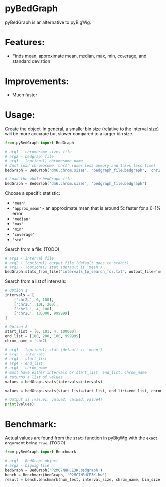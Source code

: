 # pyBedGraph

pyBedGraph is an alternative to pyBigWig.

# Features:

  - Finds mean, approximate mean, median, max, min, coverage, and standard deviation

# Improvements:
  - Much faster

# Usage:
Create the object:
In general, a smaller bin size (relative to the interval size) will be more accurate but slower compared to a larger bin size.
```python
from pyBedGraph import BedGraph

# arg1 - chromosome sizes file
# arg2 - bedgraph file
# arg3 - (optional) chromosome_name
# Just load chromosome 'chr1' (uses less memory and takes less time)
bedGraph = BedGraph('dm6.chrom.sizes', 'bedgraph_file.bedgraph', 'chr1')

# Load the whole bedGraph file
bedGraph = BedGraph('dm6.chrom.sizes', 'bedgraph_file.bedgraph')
```
Choose a specific statistic:
  - `'mean'`
  - `'approx_mean'` - an approximate mean that is around 5x faster for a 0-1% error
  - `'median'`
  - `'max'`
  - `'min'`
  - `'coverage'`
  - `'std'`

Search from a file: (TODO)
```python
# arg1 - interval file
# arg2 - (optional) output_file (default goes to stdout)
# arg3 - (optional) stat (default is 'mean')
bedGraph.stats_from_file('intervals_to_search_for.txt', output_file='out.txt', stat='mean')
```

Search from a list of intervals:
```python
# Option 1
intervals = [
    ['chr2L', 0, 100],
    ['chr2L', 101, 200],
    ['chr2L', 4, 100],
    ['chr2L', 100000, 999999]
]

# Option 2
start_list = [0, 101, 4, 100000]
end_list = [100, 200, 100, 999999]
chrom_name = 'chr2L'

# arg1 - (optional) stat (default is 'mean')
# arg2 - intervals
# arg3 - start_list
# arg4 - end_list
# arg5 - chrom_name
# must have either intervals or start_list, end_list, chrom_name
# returns a list of values
values = bedGraph.stats(intervals=intervals)

values = bedGraph.stats(start_list=start_list, end_list=end_list, chrom_name=chrom_name)

# Output is [value1, value2, value3, value4]
print(values)
```



# Benchmark:
Actual values are found from the `stats` function in pyBigWig with the `exact` argument being `True`. (TODO)
```python
from pyBedGraph import Benchmark

# arg1 - BedGraph object
# arg2 - bigwig file
bedGraph = BedGraph('P2MC7N8HCE3K.bedgraph')
bench = Benchmark(bedGraph, 'P2MC7N8HCE3K.bw')
result = bench.benchmark(num_test, interval_size, chrom_name, bin_size, stats=None)
```